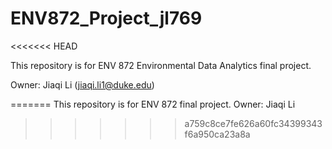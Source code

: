 # ENV872_Project_jl769
<<<<<<< HEAD

This repository is for ENV 872 Environmental Data Analytics final project. 

Owner: Jiaqi Li (jiaqi.li1@duke.edu)

=======
This repository is for ENV 872 final project. Owner: Jiaqi Li
>>>>>>> a759c8ce7fe626a60fc34399343f6a950ca23a8a
